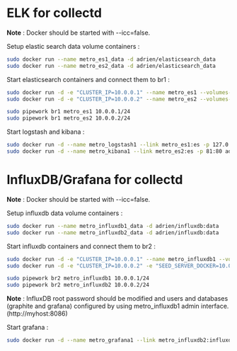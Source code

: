 # ELK for collectd

**Note** : Docker should be started with --icc=false.

Setup elastic search data volume containers :

```bash
sudo docker run --name metro_es1_data -d adrien/elasticsearch_data
sudo docker run --name metro_es2_data -d adrien/elasticsearch_data
```

Start elasticsearch containers and connect them to br1 :

```bash
sudo docker run -d -e "CLUSTER_IP=10.0.0.1" --name metro_es1 --volumes-from metro_es1_data  adrien/elasticsearch:cluster
sudo docker run -d -e "CLUSTER_IP=10.0.0.2" --name metro_es2 --volumes-from metro_es2_data  adrien/elasticsearch:cluster

sudo pipework br1 metro_es1 10.0.0.1/24
sudo pipework br1 metro_es2 10.0.0.2/24
```

Start logstash and kibana :

```bash
sudo docker run -d --name metro_logstash1 --link metro_es1:es -p 127.0.0.1:25826:25826/udp adrien/logstash:collectd
sudo docker run -d --name metro_kibana1 --link metro_es2:es -p 81:80 adrien/nginx:kibana
```

# InfluxDB/Grafana for collectd

**Note** : Docker should be started with --icc=false.

Setup influxdb data volume containers :

```bash
sudo docker run --name metro_influxdb1_data -d adrien/influxdb:data
sudo docker run --name metro_influxdb2_data -d adrien/influxdb:data
```

Start influxdb containers and connect them to br2 :

```bash
sudo docker run -d -e "CLUSTER_IP=10.0.0.1" --name metro_influxdb1 --volumes-from metro_influxdb1_data -p 8083:8083 -p 8086:8086 adrien/influxdb:graphite_cluster
sudo docker run -d -e "CLUSTER_IP=10.0.0.2" -e "SEED_SERVER_DOCKER=10.0.0.1:8090" --name metro_influxdb2 --volumes-from metro_influxdb2_data adrien/influxdb:graphite_cluster

sudo pipework br2 metro_influxdb1 10.0.0.1/24
sudo pipework br2 metro_influxdb2 10.0.0.2/24
```

**Note** : InfluxDB root password should be modified and users and databases (graphite and grafana) configured by using metro_influxdb1 admin interface. (http://myhost:8086)

Start grafana :

```bash
sudo docker run -d --name metro_grafana1 --link metro_influxdb2:influxdb -p 81:80 -e "GRAPHITE_DB_USER=user" -e "GRAFANA_DB_USER=user" -e "GRAPHITE_DB_PASSWORD=password" -e "GRAFANA_DB_PASSWORD=password" adrien/nginx:grafana
```
